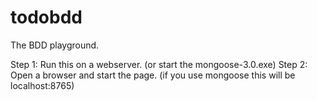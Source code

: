 todobdd
=======

The BDD playground.

Step 1: Run this on a webserver. (or start the mongoose-3.0.exe)
Step 2: Open a browser and start the page. (if you use mongoose this will be localhost:8765)